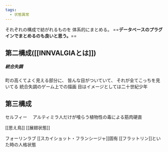 ```yaml
---
tags:
  - 状態異常
---
```



それぞれの構成で紡がれるものを
体系的にまとめる。
==**データベースのプラグインでまとめるのも良いと思う。**==


## 第二構成([[INNVALGIAとは]])
##### 統合失調
町の高くてよく見える部分に、
皆んな目がついていて、
それが全てこっちを見いてる
統合失調のゲーム上での描画
目はイメージとしては二十世紀少年
## 第三構成

セルフィー　
アルティミラ人だけが喰らう植物性の毒による筋肉硬直

[[思え鳥]]
[[展翅状態]]

フォーリンラブ
[[スカイショット・フランシージャ]]固有
[[フラットリン]]といた時の人格状態

